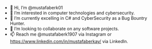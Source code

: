- 👋 Hi, I’m @mustafaberk01
- 👀 I’m interested in computer technologies and cybersecurity.
- 🌱 I’m currently excelling in C# and CyberSecurity as a Bug Bountry Hunter.
- 💞️ I’m looking to collaborate on any software projects.
- 📫 Reach me @mustafaberk1907 via Instagram or https://www.linkedin.com/in/mustafaberkay/ via LinkedIn.
